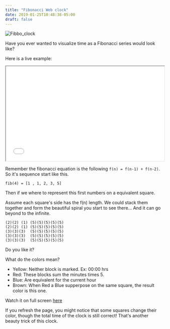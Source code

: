 ```yaml
---
title: "Fibonacci Web clock"
date: 2019-01-25T10:48:38-05:00
draft: false
---
```


![Fibbo_clock](/images/fibbo_clock.jpg)

Have you ever wanted to visualize time as a Fibonacci series would look like?


Here is a live example:

<style type="text/css">
	.fiboclock_frame {
		width: 100%;
		height: 300px;
	}
</style>
<iframe class="fiboclock_frame" src="/fiboclock/"></iframe> 

Remember the fibonacci equation is the following `f(n) = f(n-1) + f(n-2)`.
So it's sequence start like this.

```
fib(4) = [1 , 1, 2, 3, 5] 
```

Then if we where to represent this first numbers on a equivalent square. 

Assume each square's side has the f(n) length. We could stack them together and form the 
beautiful spiral you start to see there... And it can go beyond to the infinite.

```
(2)(2) (1) (5)(5)(5)(5)(5)
(2)(2) (1) (5)(5)(5)(5)(5)
(3)(3)(3)  (5)(5)(5)(5)(5)
(3)(3)(3)  (5)(5)(5)(5)(5)
(3)(3)(3)  (5)(5)(5)(5)(5)
```
Do you like it?

What do the colors mean?

 - Yellow: Neither block is marked. Ex: 00:00 hrs
 - Red: These blocks sum the minutes times 5.
 - Blue: Are equivalent for the current hour
 - Brown: When Red a Blue supperpose on the same square, the result color is this one.

Watch it on full screen [here](/fiboclock/)

If you refresh the page, you might notice that some squares change their color, though the total time of the clock
is still correct! That's another beauty trick of this clock.

